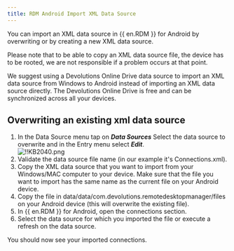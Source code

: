 ```yaml
---
title: RDM Android Import XML Data Source
---
```

You can import an XML data source in {{ en.RDM }} for Android by overwriting or by creating a new XML data source.

Please note that to be able to copy an XML data source file, the device has to be rooted, we are not responsible if a problem occurs at that point.

We suggest using a Devolutions Online Drive data source to import an XML data source from Windows to Android instead of importing an XML data source directly. The Devolutions Online Drive is free and can be synchronized across all your devices.

## Overwriting an existing xml data source

1. In the Data Source menu tap on ***Data Sources*** Select the data source to overwrite and in the Entry menu select ***Edit***.  
![!!KB2040.png](/img/en/kb/KB2040.png)
1. Validate the data source file name (in our example it's Connections.xml).
1. Copy the XML data source that you want to import from your Windows/MAC computer to your device. Make sure that the file you want to import has the same name as the current file on your Android device.
1. Copy the file in data/data/com.devolutions.remotedesktopmanager/files on your Android device (this will overwrite the existing file).
1. In {{ en.RDM }} for Android, open the connections section.
1. Select the data source for which you imported the file or execute a refresh on the data source.  

You should now see your imported connections.